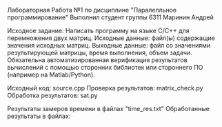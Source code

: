 Лабораторная Работа №1 по дисциплине "Паралелльное программирование"
Выполнил студент группы 6311 Маринин Андрей

Исходное задание:
Написать программу на языке C/C++ для перемножения двух матриц. 
Исходные данные: файл(ы) содержащие значения исходных матриц.
Выходные данные: файл со значениями результирующей матрицы, время 
выполнения, объем задачи.
Обязательна автоматизированная верификация результатов вычислений с помощью 
сторонних библиотек или стороннего ПО (например на Matlab/Python).

Исходный код: source.cpp
Проверка результатов: matrix_check.py
Обработка результатов: sat.py

Результаты замеров времени в файлах "time_res.txt"
Обработанные результаты в файлах:
